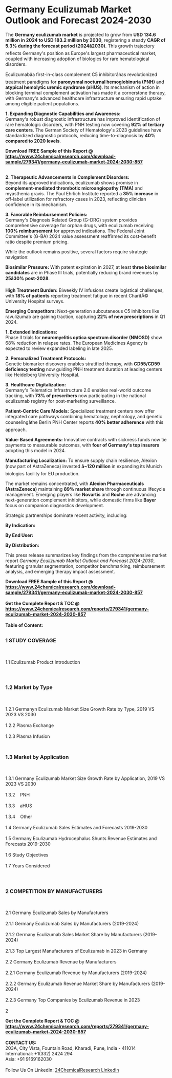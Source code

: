 <h1>Germany Eculizumab Market Outlook and Forecast 2024-2030</h1><p>The <strong>Germany eculizumab market</strong> is projected to grow from <strong>USD 134.6 million in 2024 to USD 183.2 million by 2030</strong>, registering a steady <strong>CAGR of 5.3% during the forecast period (2024â2030)</strong>. This growth trajectory reflects Germany's position as Europe's largest pharmaceutical market, coupled with increasing adoption of biologics for rare hematological disorders.</p><p>Eculizumabâa first-in-class complement C5 inhibitorâhas revolutionized treatment paradigms for <strong>paroxysmal nocturnal hemoglobinuria (PNH)</strong> and <strong>atypical hemolytic uremic syndrome (aHUS)</strong>. Its mechanism of action in blocking terminal complement activation has made it a cornerstone therapy, with Germany's advanced healthcare infrastructure ensuring rapid uptake among eligible patient populations.</p><p><strong>1. Expanding Diagnostic Capabilities and Awareness:</strong><br>
Germany's robust diagnostic infrastructure has improved identification of rare hematologic disorders, with PNH testing now covering <strong>92% of tertiary care centers</strong>. The German Society of Hematology's 2023 guidelines have standardized diagnostic protocols, reducing time-to-diagnosis by <strong>40% compared to 2020 levels</strong>.</p><div><b>Download FREE Sample of this Report @ 
            <a href="https://www.24chemicalresearch.com/download-sample/279341/germany-eculizumab-market-2024-2030-857">
            https://www.24chemicalresearch.com/download-sample/279341/germany-eculizumab-market-2024-2030-857</a></b></div><br><p><strong>2. Therapeutic Advancements in Complement Disorders:</strong><br>
Beyond its approved indications, eculizumab shows promise in <strong>complement-mediated thrombotic microangiopathy (TMA)</strong> and myasthenia gravis. The Paul Ehrlich Institute reported a <strong>35% increase</strong> in off-label utilization for refractory cases in 2023, reflecting clinician confidence in its mechanism.</p><p><strong>3. Favorable Reimbursement Policies:</strong><br>
Germany's Diagnosis Related Group (G-DRG) system provides comprehensive coverage for orphan drugs, with eculizumab receiving <strong>100% reimbursement</strong> for approved indications. The Federal Joint Committee's (G-BA) 2024 value assessment reaffirmed its cost-benefit ratio despite premium pricing.</p><p>While the outlook remains positive, several factors require strategic navigation:</p><p><strong>Biosimilar Pressure:</strong> With patent expiration in 2027, at least <strong>three biosimilar candidates</strong> are in Phase III trials, potentially reducing brand revenues by <strong>25â30% post-2028</strong>.</p><p><strong>High Treatment Burden:</strong> Biweekly IV infusions create logistical challenges, with <strong>18% of patients</strong> reporting treatment fatigue in recent CharitÃ© University Hospital surveys.</p><p><strong>Emerging Competitors:</strong> Next-generation subcutaneous C5 inhibitors like ravulizumab are gaining traction, capturing <strong>22% of new prescriptions</strong> in Q1 2024.</p><p><strong>1. Extended Indications:</strong><br>
Phase II trials for <strong>neuromyelitis optica spectrum disorder (NMOSD)</strong> show 68% reduction in relapse rates. The European Medicines Agency is expected to review expanded labeling in late 2025.</p><p><strong>2. Personalized Treatment Protocols:</strong><br>
Genetic biomarker discovery enables stratified therapy, with <strong>CD55/CD59 deficiency testing</strong> now guiding PNH treatment duration at leading centers like Heidelberg University Hospital.</p><p><strong>3. Healthcare Digitalization:</strong><br>
Germany's Telematics Infrastructure 2.0 enables real-world outcome tracking, with <strong>73% of prescribers</strong> now participating in the national eculizumab registry for post-marketing surveillance.</p><p><strong>Patient-Centric Care Models:</strong> Specialized treatment centers now offer integrated care pathways combining hematology, nephrology, and genetic counselingâthe Berlin PNH Center reports <strong>40% better adherence</strong> with this approach.</p><p><strong>Value-Based Agreements:</strong> Innovative contracts with sickness funds now tie payments to measurable outcomes, with <strong>four of Germany's top insurers</strong> adopting this model in 2024.</p><p><strong>Manufacturing Localization:</strong> To ensure supply chain resilience, Alexion (now part of AstraZeneca) invested <strong>â¬120 million</strong> in expanding its Munich biologics facility for EU production.</p><p>The market remains concentrated, with <strong>Alexion Pharmaceuticals (AstraZeneca)</strong> maintaining <strong>89% market share</strong> through continuous lifecycle management. Emerging players like <strong>Novartis</strong> and <strong>Roche</strong> are advancing next-generation complement inhibitors, while domestic firms like <strong>Bayer</strong> focus on companion diagnostics development.</p><p>Strategic partnerships dominate recent activity, including:</p><p><strong>By Indication:</strong></p><p><strong>By End User:</strong></p><p><strong>By Distribution:</strong></p><p>This press release summarizes key findings from the comprehensive market report <em>Germany Eculizumab Market Outlook and Forecast 2024-2030</em>, featuring granular segmentation, competitor benchmarking, reimbursement analysis, and emerging therapy impact assessment.</p><div><b>Download FREE Sample of this Report @ 
            <a href="https://www.24chemicalresearch.com/download-sample/279341/germany-eculizumab-market-2024-2030-857">
            https://www.24chemicalresearch.com/download-sample/279341/germany-eculizumab-market-2024-2030-857</a></b></div><br><div><b>Get the Complete Report & TOC @ 
            <a href="https://www.24chemicalresearch.com/reports/279341/germany-eculizumab-market-2024-2030-857">
            https://www.24chemicalresearch.com/reports/279341/germany-eculizumab-market-2024-2030-857</a></b></div><br>
            <b>Table of Content:</b><p><h2><span style="font-size:16px"><strong>1 STUDY COVERAGE</strong></span></h2><br />
<p>1.1 Eculizumab Product Introduction</p><br />
<h2><span style="font-size:16px"><strong>1.2 Market by Type</strong></span></h2><br />
<p>1.2.1 Germanyn Eculizumab Market Size Growth Rate by Type, 2019 VS 2023 VS 2030<br /><br />
1.2.2 Plasma Exchange&nbsp;&nbsp; &nbsp;<br /><br />
1.2.3 Plasma Infusion<br /><br />
<h2><span style="font-size:16px"><strong>1.3 Market by Application</strong></span></h2><br />
<p>1.3.1 Germany Eculizumab Market Size Growth Rate by Application, 2019 VS 2023 VS 2030<br /><br />
1.3.2&nbsp;&nbsp; &nbsp;PNH<br /><br />
1.3.3&nbsp;&nbsp; &nbsp;aHUS<br /><br />
1.3.4&nbsp;&nbsp; &nbsp;Other<br /><br />
1.4 Germany Eculizumab Sales Estimates and Forecasts 2019-2030<br /><br />
1.5 Germany Eculizumab Hydrocephalus Shunts Revenue Estimates and Forecasts 2019-2030<br /><br />
1.6 Study Objectives<br /><br />
1.7 Years Considered</p><br />
<h2><span style="font-size:16px"><strong>2 COMPETITION BY MANUFACTURERS</strong></span></h2><br />
<p>2.1 Germany Eculizumab Sales by Manufacturers<br /><br />
2.1.1 Germany Eculizumab Sales by Manufacturers (2019-2024)<br /><br />
2.1.2 Germany Eculizumab Sales Market Share by Manufacturers (2019-2024)<br /><br />
2.1.3 Top Largest Manufacturers of Eculizumab in 2023 in Germany<br /><br />
2.2 Germany Eculizumab Revenue by Manufacturers<br /><br />
2.2.1 Germany Eculizumab Revenue by Manufacturers (2019-2024)<br /><br />
2.2.2 Germany Eculizumab Revenue Market Share by Manufacturers (2019-2024)<br /><br />
2.2.3 Germany Top Companies by Eculizumab Revenue in 2023<br /><br />
2</p><div><b>Get the Complete Report & TOC @ 
            <a href="https://www.24chemicalresearch.com/reports/279341/germany-eculizumab-market-2024-2030-857">
            https://www.24chemicalresearch.com/reports/279341/germany-eculizumab-market-2024-2030-857</a></b></div><br><b>CONTACT US:</b><br>
            203A, City Vista, Fountain Road, Kharadi, Pune, India - 411014<br>
            International: +1(332) 2424 294<br>
            Asia: +91 9169162030 <br><br>
            Follow Us On LinkedIn: <a href="https://www.linkedin.com/company/24chemicalresearch/">24ChemicalResearch LinkedIn</a>